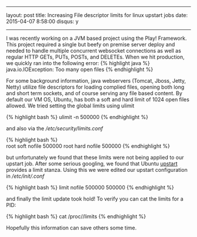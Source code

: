 ---
layout: post
title: Increasing File descriptor limits for linux upstart jobs
date: 2015-04-07 8:58:00
disqus: y
___

 I was recently working on a JVM based project using the Play! Framework. This project required a single but beefy on premise server deploy and needed to handle multiple concurrent websocket connections as well as regular HTTP GETs, PUTs, POSTs, and DELETEs. When we hit production, we quickly ran into the following error:
{% highlight java %}
java.io.IOException: Too many open files
{% endhighlight %}

For some background information, java webservers (Tomcat, Jboss, Jetty, Netty) utilize file descriptors for loading complied files, opening both long and short term sockets, and of course serving any file based content. By default our VM OS, Ubuntu, has both a soft and hard limit of 1024 open files allowed. We tried setting the global limits using ulimit

{% highlight bash %}
ulimit -n 500000
{% endhighlight %} 

and also via the <i>/etc/security/limits.conf</i>

{% highlight bash %}  
  root           soft    nofile          500000
  root           hard    nofile          500000
{% endhighlight %}

but unfortunately we found that these limits were not being applied to our upstart job. After some serious googling, we found that Ubuntu [upstart](http://upstart.ubuntu.com/wiki/Stanzas#limit) provides a limit stanza. Using this we were edited our upstart configuration in <i>/etc/init/<job>.conf</i> 

{% highlight bash %}
  limit nofile 500000 500000
{% endhighlight %}

and finally the limit update took hold! To verify you can cat the limits for a PID:

{% highlight bash %}
  cat /proc/<PID>/limits
{% endhighlight %}
 
Hopefully this information can save others some time.

